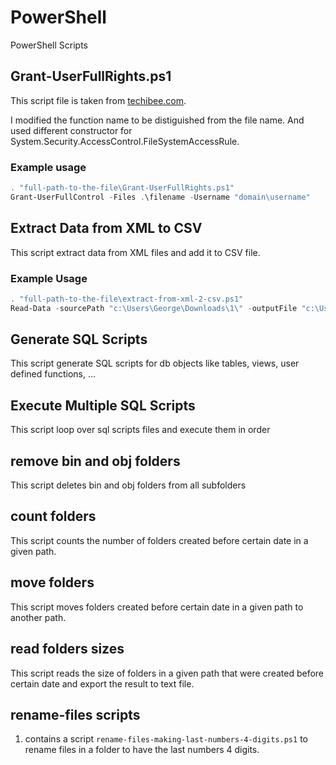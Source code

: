 # PowerShell

PowerShell Scripts

## Grant-UserFullRights.ps1

This script file is taken from [techibee.com](https://techibee.com/powershell/grant-fullcontrol-permission-to-usergroup-on-filefolder-using-powershell/2158).

I modified the function name to be distiguished from the file name. And used different constructor for System.Security.AccessControl.FileSystemAccessRule.

### Example usage

```powershell
. "full-path-to-the-file\Grant-UserFullRights.ps1"  
Grant-UserFullControl -Files .\filename -Username "domain\username"  
```

## Extract Data from XML to CSV

This script extract data from XML files and add it to CSV file.

### Example Usage

```powershell
. "full-path-to-the-file\extract-from-xml-2-csv.ps1"
Read-Data -sourcePath "c:\Users\George\Downloads\1\" -outputFile "c:\Users\George\Downloads\1\exracted-data.csv"
```

## Generate SQL Scripts

This script generate SQL scripts for db objects like tables, views, user defined functions, ...

## Execute Multiple SQL Scripts

This script loop over sql scripts files and execute them in order

## remove bin and obj folders

This script deletes bin and obj folders from all subfolders

## count folders

This script counts the number of folders created before certain date in a given path.

## move folders

This script moves folders created before certain date in a given path to another path.

## read folders sizes

This script reads the size of folders in a given path that were created before certain date and export the result to text file.

## rename-files scripts
1. contains a script `rename-files-making-last-numbers-4-digits.ps1` to rename files in a folder to have the last numbers 4 digits.
